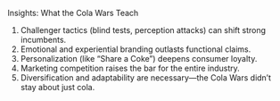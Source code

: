 Insights: What the Cola Wars Teach

1. Challenger tactics (blind tests, perception attacks) can shift strong incumbents.  
2. Emotional and experiential branding outlasts functional claims.  
3. Personalization (like “Share a Coke”) deepens consumer loyalty.  
4. Marketing competition raises the bar for the entire industry.  
5. Diversification and adaptability are necessary—the Cola Wars didn’t stay about just cola.
